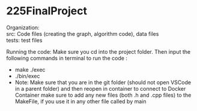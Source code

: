 # 225FinalProject

Organization:  
src: Code files (creating the graph, algorithm code), data files  
tests: test files   

Running the code:
Make sure you cd into the project folder. Then input the following commands in terminal to run the code :
- make ./exec
- ./bin/exec
- Note: Make sure that you are in the git folder (should not open VSCode in a parent folder) and then reopen in container to connect to Docker Container
make sure to add any new files (both .h and .cpp files) to the MakeFile, if you use it in any other file called by main
